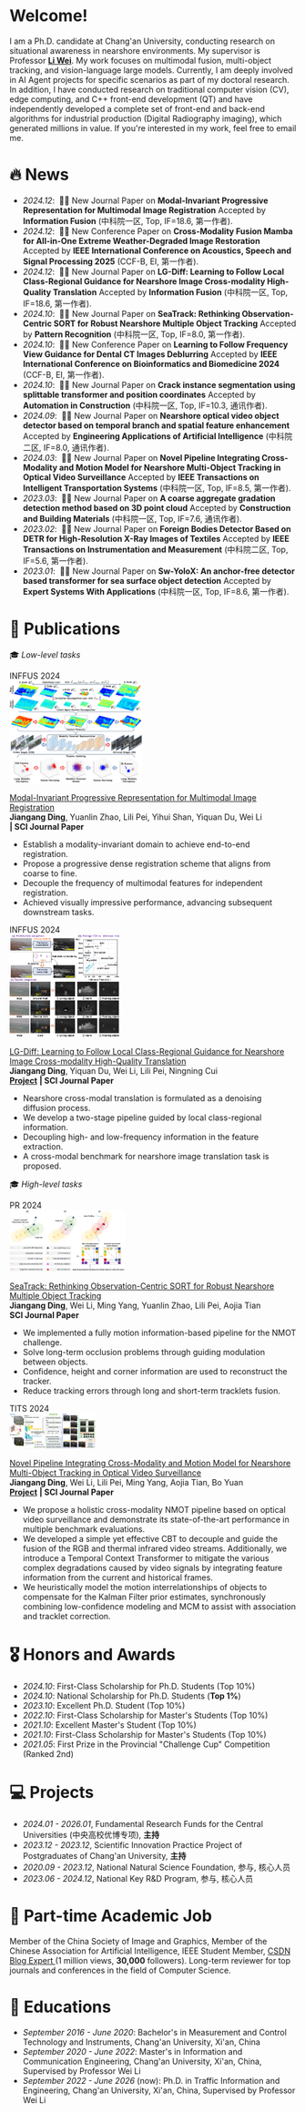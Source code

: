 # Welcome!

I am a Ph.D. candidate at Chang'an University, conducting research on situational awareness in nearshore environments. My supervisor is Professor [**Li Wei**](https://js.chd.edu.cn/sjkxyrgzn/lw103/list.htm). My work focuses on multimodal fusion, multi-object tracking, and vision-language large models. Currently, I am deeply involved in AI Agent projects for specific scenarios as part of my doctoral research. In addition, I have conducted research on traditional computer vision (CV), edge computing, and C++ front-end development (QT) and have independently developed a complete set of front-end and back-end algorithms for industrial production (Digital Radiography imaging), which generated millions in value. If you're interested in my work, feel free to email me.


# 🔥 News
- *2024.12*: &nbsp;🎉🎉 New Journal Paper on **Modal-Invariant Progressive Representation for Multimodal Image Registration** Accepted by **Information Fusion** (中科院一区, Top, IF=18.6, 第一作者).
- *2024.12*: &nbsp;🎉🎉 New Conference Paper on **Cross-Modality Fusion Mamba for All-in-One Extreme Weather-Degraded Image Restoration** Accepted by **IEEE International Conference on Acoustics, Speech and Signal Processing 2025** (CCF-B, EI, 第一作者).
- *2024.12*: &nbsp;🎉🎉 New Journal Paper on **LG-Diff: Learning to Follow Local Class-Regional Guidance for Nearshore Image Cross-modality High-Quality Translation** Accepted by **Information Fusion** (中科院一区, Top, IF=18.6, 第一作者).
- *2024.10*: &nbsp;🎉🎉 New Journal Paper on **SeaTrack: Rethinking Observation-Centric SORT for Robust Nearshore Multiple Object Tracking** Accepted by **Pattern Recognition** (中科院一区, Top, IF=8.0, 第一作者).
- *2024.10*: &nbsp;🎉🎉 New Conference Paper on **Learning to Follow Frequency View Guidance for Dental CT Images Deblurring** Accepted by **IEEE International Conference on Bioinformatics and Biomedicine 2024** (CCF-B, EI, 第一作者).
- *2024.10*: &nbsp;🎉🎉 New Journal Paper on **Crack instance segmentation using splittable transformer and position coordinates** Accepted by **Automation in Construction** (中科院一区, Top, IF=10.3, 通讯作者).
- *2024.09*: &nbsp;🎉🎉 New Journal Paper on **Nearshore optical video object detector based on temporal branch and spatial feature enhancement** Accepted by **Engineering Applications of Artificial Intelligence** (中科院二区, IF=8.0, 通讯作者).
- *2024.03*: &nbsp;🎉🎉 New Journal Paper on **Novel Pipeline Integrating Cross-Modality and Motion Model for Nearshore Multi-Object Tracking in Optical Video Surveillance** Accepted by **IEEE Transactions on Intelligent Transportation Systems** (中科院一区, Top, IF=8.5, 第一作者).
- *2023.03*: &nbsp;🎉🎉 New Journal Paper on **A coarse aggregate gradation detection method based on 3D point cloud** Accepted by **Construction and Building Materials** (中科院一区, Top, IF=7.6, 通讯作者).
- *2023.02*: &nbsp;🎉🎉 New Journal Paper on **Foreign Bodies Detector Based on DETR for High-Resolution X-Ray Images of Textiles** Accepted by **IEEE Transactions on Instrumentation and Measurement** (中科院二区, Top, IF=5.6, 第一作者).
- *2023.01*: &nbsp;🎉🎉 New Journal Paper on **Sw-YoloX: An anchor-free detector based transformer for sea surface object detection** Accepted by **Expert Systems With Applications** (中科院一区, Top, IF=8.6, 第一作者).

# 📝 Publications 
🎓 *Low-level tasks*
<div class='paper-box'><div class='paper-box-image'><div><div class="badge">INFFUS 2024</div><img src='images/modality invariant.png' alt="sym" style="max-width: 70%; max-height: 180px; height: auto; width: auto;"></div></div>
<div class='paper-box-text' markdown="1">

[Modal-Invariant Progressive Representation for Multimodal Image Registration](https://doi.org/10.1016/j.inffus.2024.102870) <br> **Jiangang Ding**, Yuanlin Zhao, Lili Pei, Yihui Shan, Yiquan Du, Wei Li <br> <strong> | SCI Journal Paper</strong>
- Establish a modality-invariant domain to achieve end-to-end registration.
- Propose a progressive dense registration scheme that aligns from coarse to fine.
- Decouple the frequency of multimodal features for independent registration.
- Achieved visually impressive performance, advancing subsequent downstream tasks.
</div>
</div>
  
<div class='paper-box'><div class='paper-box-image'><div><div class="badge">INFFUS 2024</div><img src='images/LG-Diff.png' alt="sym" style="max-width: 60%; max-height: 180px; height: auto; width: auto;"></div></div>
<div class='paper-box-text' markdown="1">

[LG-Diff: Learning to Follow Local Class-Regional Guidance for Nearshore Image Cross-modality High-Quality Translation](https://doi.org/10.1016/j.inffus.2024.102870) <br> **Jiangang Ding**, Yiquan Du, Wei Li, Lili Pei, Ningning Cui <br> [**Project**](https://github.com/Ding-JianGang/LG-Diff) <strong> | SCI Journal Paper</strong>
- Nearshore cross-modal translation is formulated as a denoising diffusion process.
- We develop a two-stage pipeline guided by local class-regional information.
- Decoupling high- and low-frequency information in the feature extraction.
- A cross-modal benchmark for nearshore image translation task is proposed.
</div>
</div>

🎓 *High-level tasks*
<div class='paper-box'><div class='paper-box-image'><div><div class="badge">PR 2024</div><img src='images/SeaTrack.png' alt="sym" style="max-width: 40%; height: auto;"></div></div>
<div class='paper-box-text' markdown="1">

[SeaTrack: Rethinking Observation-Centric SORT for Robust Nearshore Multiple Object Tracking](https://doi.org/10.1016/j.patcog.2024.111091) <br> **Jiangang Ding**, Wei Li, Ming Yang, Yuanlin Zhao, Lili Pei, Aojia Tian <br> <strong> SCI Journal Paper</strong>
- We implemented a fully motion information-based pipeline for the NMOT challenge.
- Solve long-term occlusion problems through guiding modulation between objects.
- Confidence, height and corner information are used to reconstruct the tracker.
- Reduce tracking errors through long and short-term tracklets fusion.
</div>
</div>

<div class='paper-box'><div class='paper-box-image'><div><div class="badge">TITS 2024</div><img src='images/CrossModalityDetect.png' alt="sym" style="max-width: 30%; height: auto;"></div></div>
<div class='paper-box-text' markdown="1">

[Novel Pipeline Integrating Cross-Modality and Motion Model for Nearshore Multi-Object Tracking in Optical Video Surveillance](https://doi.org/10.1109/TITS.2024.3373370) <br> **Jiangang Ding**, Wei Li, Lili Pei, Ming Yang, Aojia Tian, Bo Yuan <br> [**Project**](https://github.com/Ding-JianGang/Cross-Modality-MOT-in-Nearshore-Environments) <strong> | SCI Journal Paper</strong>
- We propose a holistic cross-modality NMOT pipeline based on optical video surveillance and demonstrate its state-of-the-art performance in multiple benchmark evaluations.
- We developed a simple yet effective CBT to decouple and guide the fusion of the RGB and thermal infrared video streams. Additionally, we introduce a Temporal Context Transformer to mitigate the various complex degradations caused by video signals by integrating feature information from the current and historical frames.
- We heuristically model the motion interrelationships of objects to compensate for the Kalman Filter prior estimates, synchronously combining low-confidence modeling and MCM to assist with association and tracklet correction.
</div>
</div>

# 🎖 Honors and Awards
- *2024.10*: First-Class Scholarship for Ph.D. Students (Top 10%)
- *2024.10*: National Scholarship for Ph.D. Students (**Top 1%**)
- *2023.10*: Excellent Ph.D. Student (Top 10%)
- *2022.10*: First-Class Scholarship for Master's Students (Top 10%)
- *2021.10*: Excellent Master's Student (Top 10%)
- *2021.10*: First-Class Scholarship for Master's Students (Top 10%)
- *2021.05*: First Prize in the Provincial "Challenge Cup" Competition (Ranked 2nd)

# 💻 Projects
- *2024.01 - 2026.01*, Fundamental Research Funds for the Central Universities (中央高校优博专项), **主持**
- *2023.12 - 2023.12*, Scientific Innovation Practice Project of Postgraduates of Chang'an University, **主持**
- *2020.09 - 2023.12*, National Natural Science Foundation, 参与, 核心人员
- *2023.06 - 2024.12*, National Key R&D Program, 参与, 核心人员

# 💬 Part-time Academic Job
Member of the China Society of Image and Graphics, Member of the Chinese Association for Artificial Intelligence, IEEE Student Member, [CSDN Blog Expert ](https://blog.csdn.net/qq_42308217?type=blog) (1 million views, **30,000** followers). Long-term reviewer for top journals and conferences in the field of Computer Science.

# 📖 Educations
- *September 2016 - June 2020*: Bachelor's in Measurement and Control Technology and Instruments, Chang'an University, Xi'an, China
- *September 2020 - June 2022*: Master's in Information and Communication Engineering, Chang'an University, Xi'an, China, Supervised by Professor Wei Li
- *September 2022 - June 2026* (now): Ph.D. in Traffic Information and Engineering, Chang'an University, Xi'an, China, Supervised by Professor Wei Li
